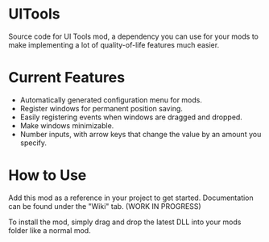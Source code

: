 # UITools
Source code for UI Tools mod, a dependency you can use for your mods to make implementing a lot of quality-of-life features much easier. 

# Current Features
- Automatically generated configuration menu for mods.
- Register windows for permanent position saving.
- Easily registering events when windows are dragged and dropped.
- Make windows minimizable.
- Number inputs, with arrow keys that change the value by an amount you specify.

# How to Use
Add this mod as a reference in your project to get started. Documentation can be found under the "Wiki" tab. (WORK IN PROGRESS)

To install the mod, simply drag and drop the latest DLL into your mods folder like a normal mod.
